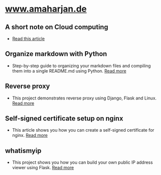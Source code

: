 # www.amaharjan.de

## A short note on Cloud computing
- [Read this article](cloud-concepts/README.md)

## Organize markdown with Python
- Step-by-step guide to organizing your markdown files and compiling them into a single README.md using Python. [Read more](organize-markdown-with-python/README.md)

## Reverse proxy
- This project demonstrates reverse proxy using Django, Flask and Linux. [Read more](reverse-proxy/README.md)

## Self-signed certificate setup on nginx
- This article shows you how you can create a self-signed certificate for nginx. [Read more](self-signed-certificate-nginx/README.md)

## whatismyip
- This project shows you how you can build your own public IP address viewer using Flask. [Read more](whatismyip/README.md)
